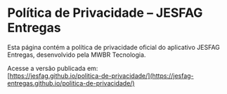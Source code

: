 # Política de Privacidade – JESFAG Entregas

Esta página contém a política de privacidade oficial do aplicativo JESFAG Entregas, desenvolvido pela MWBR Tecnologia.

Acesse a versão publicada em:  
[https://jesfag.github.io/politica-de-privacidade/](https://jesfag-entregas.github.io/politica-de-privacidade/)
